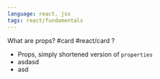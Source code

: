 ```yaml
---
language: react, jsx
tags: react/fundamentals
---
```


What are props? #card #react/card 
?
- Props, simply shortened version of `properties`
- asdasd
- asd
<!--SR:!2022-08-14,1,210-->









